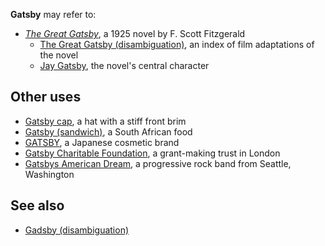 **Gatsby** may refer to:

-   *[The Great Gatsby](The_Great_Gatsby "wikilink")*, a 1925 novel
    by F. Scott Fitzgerald
    -   [The Great Gatsby
        (disambiguation)](The_Great_Gatsby_(disambiguation) "wikilink"),
        an index of film adaptations of the novel
    -   [Jay Gatsby](Jay_Gatsby "wikilink"), the novel's central
        character

## Other uses

-   [Gatsby cap](Gatsby_cap "wikilink"), a hat with a stiff front brim
-   [Gatsby (sandwich)](Gatsby_(sandwich) "wikilink"), a South African
    food
-   [GATSBY](GATSBY "wikilink"), a Japanese cosmetic brand
-   [Gatsby Charitable
    Foundation](Gatsby_Charitable_Foundation "wikilink"), a grant-making
    trust in London
-   [Gatsbys American Dream](Gatsbys_American_Dream "wikilink"), a
    progressive rock band from Seattle, Washington

## See also

-   [Gadsby (disambiguation)](Gadsby_(disambiguation) "wikilink")